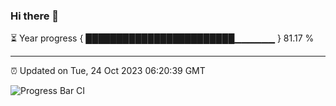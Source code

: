 ### Hi there 👋

⏳ Year progress { ████████████████████████▁▁▁▁▁▁ } 81.17 %

---

⏰ Updated on Tue, 24 Oct 2023 06:20:39 GMT

![Progress Bar CI](https://github.com/liununu/liununu/workflows/Progress%20Bar%20CI/badge.svg)
